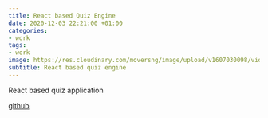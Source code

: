 ```yaml
---
title: React based Quiz Engine
date: 2020-12-03 22:21:00 +01:00
categories:
- work
tags:
- work
image: https://res.cloudinary.com/moversng/image/upload/v1607030098/vid_2_fdiz6o.gif
subtitle: React based quiz engine
---
```


 React based quiz application 

[github](https://github.com/lek-syde/React-Quiz)